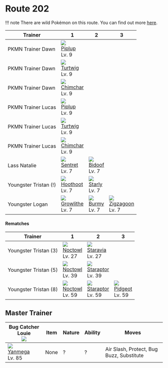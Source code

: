# Route 202

!!! note
    There are wild Pokémon on this route. You can find out more [here](../../wild_pokemon/route_202/).


Trainer               | 1                                  | 2                                  | 3
---                   | ---                                | ---                                | ---
PKMN Trainer Dawn     | ![][393]<br> [Piplup]<br> Lv. 9
PKMN Trainer Dawn     | ![][387]<br> [Turtwig]<br> Lv. 9
PKMN Trainer Dawn     | ![][390]<br> [Chimchar]<br> Lv. 9
PKMN Trainer Lucas    | ![][393]<br> [Piplup]<br> Lv. 9
PKMN Trainer Lucas    | ![][387]<br> [Turtwig]<br> Lv. 9
PKMN Trainer Lucas    | ![][390]<br> [Chimchar]<br> Lv. 9
Lass Natalie          | ![][161]<br> [Sentret]<br> Lv. 7   | ![][399]<br> [Bidoof]<br> Lv. 7
Youngster Tristan (!) | ![][163]<br> [Hoothoot]<br> Lv. 7  | ![][396]<br> [Starly]<br> Lv. 7
Youngster Logan       | ![][058]<br> [Growlithe]<br> Lv. 7 | ![][412]<br> [Burmy]<br> Lv. 7     | ![][263]<br> [Zigzagoon]<br> Lv. 7

#### Rematches

Trainer               | 1                                   | 2                                   | 3
---                   | ---                                 | ---                                 | ---
Youngster Tristan (3) | ![][164]<br> [Noctowl]<br> Lv. 27   | ![][397]<br> [Staravia]<br> Lv. 27
Youngster Tristan (5) | ![][164]<br> [Noctowl]<br> Lv. 39   | ![][398]<br> [Staraptor]<br> Lv. 39
Youngster Tristan (8) | ![][164]<br> [Noctowl]<br> Lv. 59   | ![][398]<br> [Staraptor]<br> Lv. 59 | ![][018]<br> [Pidgeot]<br> Lv. 59

## Master Trainer

Bug Catcher Louie<br>![][bug_catcher] | Item | Nature | Ability | Moves
---                                   | ---  |    --- | ---     | ---
![][469]<br> [Yanmega]<br> Lv. 85     | None |      ? |       ? | Air Slash, Protect, Bug Buzz, Substitute

[Pidgeot]: ../../pokemon_changes/018/
[Growlithe]: ../../pokemon_changes/058/
[Sentret]: ../../pokemon_changes/161/
[Hoothoot]: ../../pokemon_changes/163/
[Noctowl]: ../../pokemon_changes/164/
[Zigzagoon]: ../../pokemon_changes/263/
[Turtwig]: ../../pokemon_changes/387/
[Chimchar]: ../../pokemon_changes/390/
[Piplup]: ../../pokemon_changes/393/
[Starly]: ../../pokemon_changes/396/
[Staravia]: ../../pokemon_changes/397/
[Staraptor]: ../../pokemon_changes/398/
[Bidoof]: ../../pokemon_changes/399/
[Burmy]: ../../pokemon_changes/412/
[Yanmega]: ../../pokemon_changes/469/
[018]: ../img/pokemon/018.png
[058]: ../img/pokemon/058.png
[161]: ../img/pokemon/161.png
[163]: ../img/pokemon/163.png
[164]: ../img/pokemon/164.png
[263]: ../img/pokemon/263.png
[387]: ../img/pokemon/387.png
[390]: ../img/pokemon/390.png
[393]: ../img/pokemon/393.png
[396]: ../img/pokemon/396.png
[397]: ../img/pokemon/397.png
[398]: ../img/pokemon/398.png
[399]: ../img/pokemon/399.png
[412]: ../img/pokemon/412.png
[469]: ../img/pokemon/469.png
[bug_catcher]: ../img/trainer/bug_catcher.png
